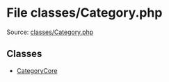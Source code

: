 File classes/Category.php
=========

Source: [classes/Category.php](https://github.com/PrestaShop/PrestaShop/blob/1.5.0.15/classes/Category.php)


Classes
-------

* [CategoryCore](class.CategoryCore.md)

